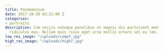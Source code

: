 ```yaml
---
title: Pandemonium
date: 2017-10-28 03:21:00 Z
categories:
- portraits
description: Cum sociis natoque penatibus et magnis dis parturient montes, nascetur
  ridiculus mus. Nullam quis risus eget urna mollis ornare vel eu leo.
low_res_image: "/uploads/comp7.jpg"
high_res_image: "/uploads/high7.jpg"
---
```



